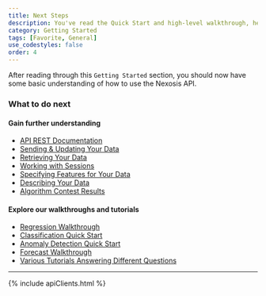```yaml
---
title: Next Steps
description: You've read the Quick Start and high-level walkthrough, here are some ideas of what to try next!
category: Getting Started
tags: [Favorite, General]
use_codestyles: false
order: 4
---
```


After reading through this `Getting Started` section, you should now have some basic understanding of how to use the Nexosis API.

### What to do next

#### Gain further understanding
* [API REST Documentation](https://developers.nexosis.com/docs/services/98847a3fbbe64f73aa959d3cededb3af/operations/5919ef80a730020dd851f233)
* [Sending & Updating Your Data](sending-data)
* [Retrieving Your Data](retrieving-data)
* [Working with Sessions](sessions)
* [Specifying Features for Your Data](specifying-features)
* [Describing Your Data](column-metadata)
* [Algorithm Contest Results](/guides/contest-endpoints)

#### Explore our walkthroughs and tutorials
* [Regression Walkthrough](regression-walkthrough)
* [Classification Quick Start](quick-start-guide-classification)
* [Anomaly Detection Quick Start](quick-start-guide-anomaly-detection)
* [Forecast Walkthrough](forecasting-walkthrough)
* [Various Tutorials Answering Different Questions](/tutorials)

-----

{% include apiClients.html %}